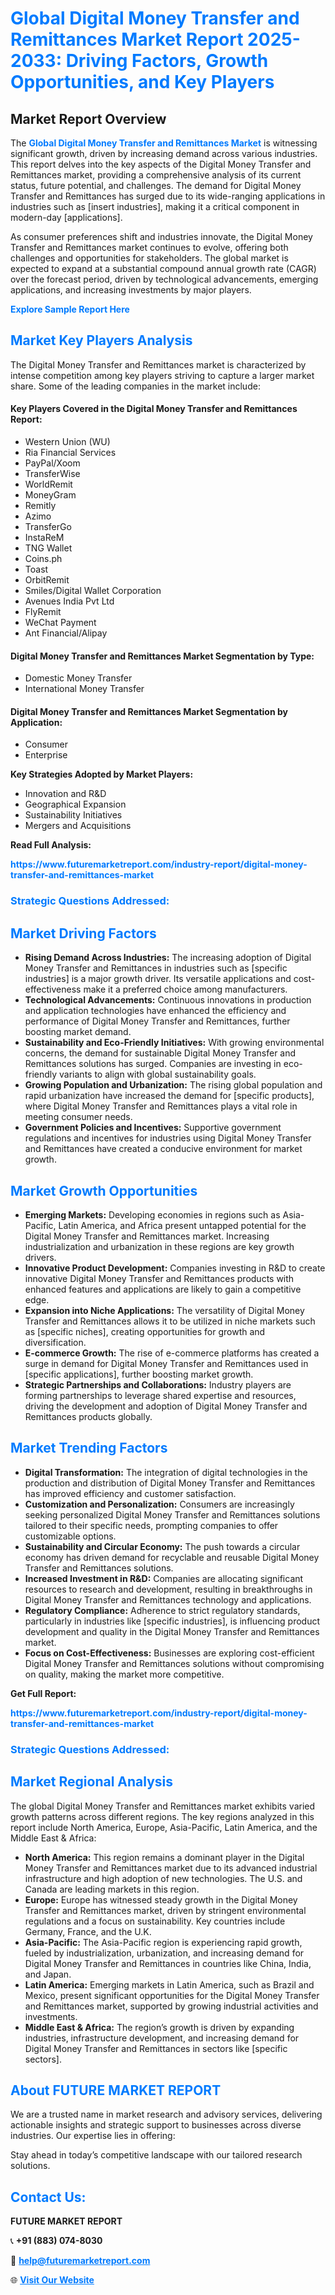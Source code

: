 <h1 style="color: #007BFF;">Global Digital Money Transfer and Remittances Market Report 2025-2033: Driving Factors, Growth Opportunities, and Key Players</h1>

<section id="overview">
<h2>Market Report Overview</h2>
<p>The <a href="https://www.futuremarketreport.com/industry-report/digital-money-transfer-and-remittances-market" style="color: #007BFF; text-decoration: none;"><strong>Global Digital Money Transfer and Remittances Market</strong></a> is witnessing significant growth, driven by increasing demand across various industries. This report delves into the key aspects of the Digital Money Transfer and Remittances market, providing a comprehensive analysis of its current status, future potential, and challenges. The demand for Digital Money Transfer and Remittances has surged due to its wide-ranging applications in industries such as [insert industries], making it a critical component in modern-day [applications].</p>
<p>As consumer preferences shift and industries innovate, the Digital Money Transfer and Remittances market continues to evolve, offering both challenges and opportunities for stakeholders. The global market is expected to expand at a substantial compound annual growth rate (CAGR) over the forecast period, driven by technological advancements, emerging applications, and increasing investments by major players.</p>
</section>

<section id="overview">
<p><a href="https://www.futuremarketreport.com/request-sample/reportId=45860" style="color: #007BFF; text-decoration: none;"><strong>Explore Sample Report Here</strong></a></p>
</section>

<section id="key-players">
<h2 style="color: #007BFF;">Market Key Players Analysis</h2>
<p>The Digital Money Transfer and Remittances market is characterized by intense competition among key players striving to capture a larger market share. Some of the leading companies in the market include:</p>
<h4>Key Players Covered in the Digital Money Transfer and Remittances Report:</h4>
<ul><li>Western Union (WU)</li><li>Ria Financial Services</li><li>PayPal/Xoom</li><li>TransferWise</li><li>WorldRemit</li><li>MoneyGram</li><li>Remitly</li><li>Azimo</li><li>TransferGo</li><li>InstaReM</li><li>TNG Wallet</li><li>Coins.ph</li><li>Toast</li><li>OrbitRemit</li><li>Smiles/Digital Wallet Corporation</li><li>Avenues India Pvt Ltd</li><li>FlyRemit</li><li>WeChat Payment</li><li>Ant Financial/Alipay</li></ul>
<h4>Digital Money Transfer and Remittances Market Segmentation by Type:</h4>
<ul><li>Domestic Money Transfer</li><li>International Money Transfer</li></ul>

<h4>Digital Money Transfer and Remittances Market Segmentation by Application:</h4>
<ul><li>Consumer</li><li>Enterprise</li></ul>
<p><strong>Key Strategies Adopted by Market Players:</strong></p>
<ul>
<li>Innovation and R&D</li>
<li>Geographical Expansion</li>
<li>Sustainability Initiatives</li>
<li>Mergers and Acquisitions</li>
</ul>
</section>

<section>
<p><strong>Read Full Analysis: </strong></p><a href="https://www.futuremarketreport.com/industry-report/digital-money-transfer-and-remittances-market" style="color: #007BFF; text-decoration: none;"><strong>https://www.futuremarketreport.com/industry-report/digital-money-transfer-and-remittances-market</strong></a>
<h3 style="color: #007BFF;">Strategic Questions Addressed:</h3>
</section>

<section id="driving-factors">
<h2 style="color: #007BFF;">Market Driving Factors</h2>
<ul>
<li><strong>Rising Demand Across Industries:</strong> The increasing adoption of Digital Money Transfer and Remittances in industries such as [specific industries] is a major growth driver. Its versatile applications and cost-effectiveness make it a preferred choice among manufacturers.</li>
<li><strong>Technological Advancements:</strong> Continuous innovations in production and application technologies have enhanced the efficiency and performance of Digital Money Transfer and Remittances, further boosting market demand.</li>
<li><strong>Sustainability and Eco-Friendly Initiatives:</strong> With growing environmental concerns, the demand for sustainable Digital Money Transfer and Remittances solutions has surged. Companies are investing in eco-friendly variants to align with global sustainability goals.</li>
<li><strong>Growing Population and Urbanization:</strong> The rising global population and rapid urbanization have increased the demand for [specific products], where Digital Money Transfer and Remittances plays a vital role in meeting consumer needs.</li>
<li><strong>Government Policies and Incentives:</strong> Supportive government regulations and incentives for industries using Digital Money Transfer and Remittances have created a conducive environment for market growth.</li>
</ul>
</section>

<section id="growth-opportunities">
<h2 style="color: #007BFF;">Market Growth Opportunities</h2>
<ul>
<li><strong>Emerging Markets:</strong> Developing economies in regions such as Asia-Pacific, Latin America, and Africa present untapped potential for the Digital Money Transfer and Remittances market. Increasing industrialization and urbanization in these regions are key growth drivers.</li>
<li><strong>Innovative Product Development:</strong> Companies investing in R&D to create innovative Digital Money Transfer and Remittances products with enhanced features and applications are likely to gain a competitive edge.</li>
<li><strong>Expansion into Niche Applications:</strong> The versatility of Digital Money Transfer and Remittances allows it to be utilized in niche markets such as [specific niches], creating opportunities for growth and diversification.</li>
<li><strong>E-commerce Growth:</strong> The rise of e-commerce platforms has created a surge in demand for Digital Money Transfer and Remittances used in [specific applications], further boosting market growth.</li>
<li><strong>Strategic Partnerships and Collaborations:</strong> Industry players are forming partnerships to leverage shared expertise and resources, driving the development and adoption of Digital Money Transfer and Remittances products globally.</li>
</ul>
</section>

<section id="trending-factors">
<h2 style="color: #007BFF;">Market Trending Factors</h2>
<ul>
<li><strong>Digital Transformation:</strong> The integration of digital technologies in the production and distribution of Digital Money Transfer and Remittances has improved efficiency and customer satisfaction.</li>
<li><strong>Customization and Personalization:</strong> Consumers are increasingly seeking personalized Digital Money Transfer and Remittances solutions tailored to their specific needs, prompting companies to offer customizable options.</li>
<li><strong>Sustainability and Circular Economy:</strong> The push towards a circular economy has driven demand for recyclable and reusable Digital Money Transfer and Remittances solutions.</li>
<li><strong>Increased Investment in R&D:</strong> Companies are allocating significant resources to research and development, resulting in breakthroughs in Digital Money Transfer and Remittances technology and applications.</li>
<li><strong>Regulatory Compliance:</strong> Adherence to strict regulatory standards, particularly in industries like [specific industries], is influencing product development and quality in the Digital Money Transfer and Remittances market.</li>
<li><strong>Focus on Cost-Effectiveness:</strong> Businesses are exploring cost-efficient Digital Money Transfer and Remittances solutions without compromising on quality, making the market more competitive.</li>
</ul>
</section>

<section>
<p><strong>Get Full Report: </strong></p><a href="https://www.futuremarketreport.com/industry-report/digital-money-transfer-and-remittances-market" style="color: #007BFF; text-decoration: none;"><strong>https://www.futuremarketreport.com/industry-report/digital-money-transfer-and-remittances-market</strong></a>
<h3 style="color: #007BFF;">Strategic Questions Addressed:</h3>
</section>


<section id="regional-analysis">
<h2 style="color: #007BFF;">Market Regional Analysis</h2>
<p>The global Digital Money Transfer and Remittances market exhibits varied growth patterns across different regions. The key regions analyzed in this report include North America, Europe, Asia-Pacific, Latin America, and the Middle East & Africa:</p>
<ul>
<li><strong>North America:</strong> This region remains a dominant player in the Digital Money Transfer and Remittances market due to its advanced industrial infrastructure and high adoption of new technologies. The U.S. and Canada are leading markets in this region.</li>
<li><strong>Europe:</strong> Europe has witnessed steady growth in the Digital Money Transfer and Remittances market, driven by stringent environmental regulations and a focus on sustainability. Key countries include Germany, France, and the U.K.</li>
<li><strong>Asia-Pacific:</strong> The Asia-Pacific region is experiencing rapid growth, fueled by industrialization, urbanization, and increasing demand for Digital Money Transfer and Remittances in countries like China, India, and Japan.</li>
<li><strong>Latin America:</strong> Emerging markets in Latin America, such as Brazil and Mexico, present significant opportunities for the Digital Money Transfer and Remittances market, supported by growing industrial activities and investments.</li>
<li><strong>Middle East & Africa:</strong> The region’s growth is driven by expanding industries, infrastructure development, and increasing demand for Digital Money Transfer and Remittances in sectors like [specific sectors].</li>
</ul>
</section>

<footer>
<h2 style="color: #007BFF;">About FUTURE MARKET REPORT</h2>
<p>We are a trusted name in market research and advisory services, delivering actionable insights and strategic support to businesses across diverse industries. Our expertise lies in offering:</p>

<p>Stay ahead in today’s competitive landscape with our tailored research solutions.</p>

<h2 style="color: #007BFF;">Contact Us:</h2>
<p><strong>FUTURE MARKET REPORT</strong></p>
<p>📞 <strong>+91 (883) 074-8030</strong></p>
<p>📧 <strong><a href="mailto:help@futuremarketreport.com" style="color: #007BFF;">help@futuremarketreport.com</a></strong></p>
<p>🌐 <strong><a href="https://www.futuremarketreport.com/" style="color: #007BFF;">Visit Our Website</a></strong></p>
</footer>